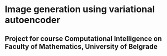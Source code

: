 # Image generation using variational autoencoder

## Project for course Computational Intelligence on Faculty of Mathematics, University of Belgrade